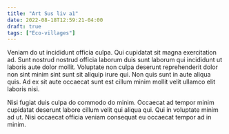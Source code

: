 ```yaml
---
title: "Art Sus liv a1"
date: 2022-08-18T12:59:21-04:00
draft: true
tags: ["Eco-villages"]
---
```


Veniam do ut incididunt officia culpa. Qui cupidatat sit magna exercitation ad. Sunt nostrud nostrud officia laborum duis sunt laborum qui incididunt ut laboris aute dolor mollit. Voluptate non culpa deserunt reprehenderit dolor non sint minim sint sunt sit aliquip irure qui. Non quis sunt in aute aliqua quis. Ad ex sit aute occaecat sunt est cillum minim mollit velit ullamco elit laboris nisi.

Nisi fugiat duis culpa do commodo do minim. Occaecat ad tempor minim cupidatat deserunt labore cillum velit qui aliqua qui. Qui in voluptate minim ad ut. Nisi occaecat officia veniam consequat eu occaecat tempor ad in minim.